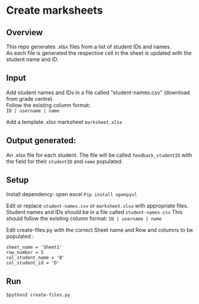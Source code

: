 # Create marksheets  

## Overview  

This repo generates .xlsx files from a list of student IDs and names.  
As each file is generated the respective cell in the sheet is updated with the student name and ID.  

## Input
Add student names and IDs in a file called “student-names.csv” (download from grade centre)  
Follow the existing column format:  
```ID | username | name```  

Add a template .xlsx marksheet ```marksheet.xlsx```  

## Output generated:
An .xlsx file for each student. The file will be called ```feedback_studentID``` with the field for their ```studentID``` and ```name``` populated.

## Setup
Install dependency: open excel
```Pip install openpyxl```

Edit or replace  ```student-names.csv``` or  ```marksheet.xlsx```  with appropriate files.
Student names and IDs should be in a file called ```student-names.csv```
This should follow the existing column format:
```ID | username | name ``` 

Edit create-files.py with the correct Sheet name and Row and columns to be populated :
```
sheet_name = 'Sheet1'  
row_number = 5  
col_student_name = 'B'  
col_student_id = 'D'
```  

## Run
```$python3 create-files.py```  

